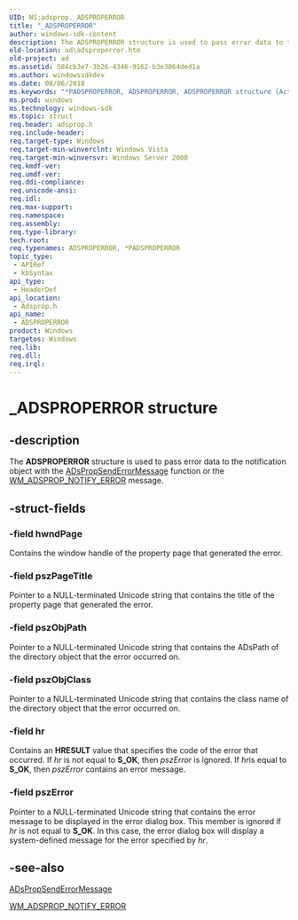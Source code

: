 ```yaml
---
UID: NS:adsprop._ADSPROPERROR
title: "_ADSPROPERROR"
author: windows-sdk-content
description: The ADSPROPERROR structure is used to pass error data to the notification object with the ADsPropSendErrorMessage function or the WM_ADSPROP_NOTIFY_ERROR message.
old-location: ad\adsproperror.htm
old-project: ad
ms.assetid: 584cb3e7-3b26-4346-9162-b3e3064ded1a
ms.author: windowssdkdev
ms.date: 08/06/2018
ms.keywords: "*PADSPROPERROR, ADSPROPERROR, ADSPROPERROR structure [Active Directory], PADSPROPERROR, PADSPROPERROR structure pointer [Active Directory], _ADSPROPERROR, _glines_adsproperror, ad.adsproperror, adsprop/ADSPROPERROR, adsprop/PADSPROPERROR"
ms.prod: windows
ms.technology: windows-sdk
ms.topic: struct
req.header: adsprop.h
req.include-header: 
req.target-type: Windows
req.target-min-winverclnt: Windows Vista
req.target-min-winversvr: Windows Server 2008
req.kmdf-ver: 
req.umdf-ver: 
req.ddi-compliance: 
req.unicode-ansi: 
req.idl: 
req.max-support: 
req.namespace: 
req.assembly: 
req.type-library: 
tech.root: 
req.typenames: ADSPROPERROR, *PADSPROPERROR
topic_type:
 - APIRef
 - kbSyntax
api_type:
 - HeaderDef
api_location:
 - Adsprop.h
api_name:
 - ADSPROPERROR
product: Windows
targetos: Windows
req.lib: 
req.dll: 
req.irql: 
---
```


# _ADSPROPERROR structure


## -description


The
  <b>ADSPROPERROR</b> structure is used to pass error
  data to the notification object with the <a href="https://msdn.microsoft.com/a1ca8440-0b18-4439-9143-bd8119f4f6ae">ADsPropSendErrorMessage</a> function or the <a href="https://msdn.microsoft.com/7abf1b3d-5abe-42cd-baeb-1bf863c7f04d">WM_ADSPROP_NOTIFY_ERROR</a> message.


## -struct-fields




### -field hwndPage

Contains the window handle of the property page that generated the error.


### -field pszPageTitle

Pointer to a NULL-terminated Unicode string that contains the title of the property page that generated the error.


### -field pszObjPath

Pointer to a NULL-terminated Unicode string that contains the ADsPath of the directory object that the error occurred on.


### -field pszObjClass

Pointer to a NULL-terminated Unicode string that contains the class name of the directory object that the error occurred on.


### -field hr

Contains an <b>HRESULT</b> value that specifies the  code of the error that occurred. If <i>hr</i> is not equal to <b>S_OK</b>, then <i>pszError</i> is ignored. If <i>hr</i>is equal to <b>S_OK</b>, then <i>pszError</i> contains an error message.


### -field pszError

Pointer to a NULL-terminated Unicode string that contains the error message to be displayed in the error dialog box. This member is ignored if <i>hr</i> is not equal to <b>S_OK</b>. In this case, the error dialog box will display a system-defined message for the error specified by <i>hr</i>.


## -see-also




<a href="https://msdn.microsoft.com/a1ca8440-0b18-4439-9143-bd8119f4f6ae">ADsPropSendErrorMessage</a>



<a href="https://msdn.microsoft.com/7abf1b3d-5abe-42cd-baeb-1bf863c7f04d">WM_ADSPROP_NOTIFY_ERROR</a>
 

 

